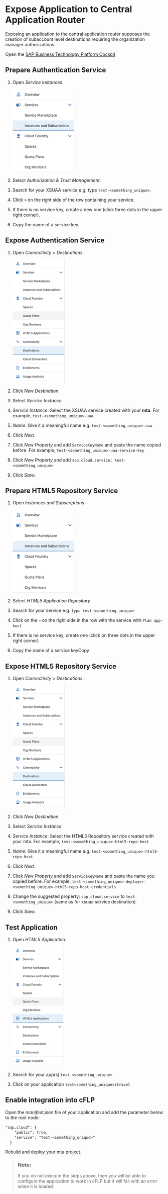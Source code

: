 <!-- loio85ad10dea43a41918f72574614bbc203 -->

# Expose Application to Central Application Router

Exposing an application to the central application router supposes the creation of subaccount level destinations requiring the organization manager authorizations.

Open the [SAP Business Technology Platform Cockpit](https://account.int.sap.eu2.hana.ondemand.com/cockpit#/globalaccount/2fcd6ac6-b8e0-40e8-aa71-a357aa99585e/subaccount/f57f211e-2733-4cc6-b645-74f02d034a58)



<a name="loio85ad10dea43a41918f72574614bbc203__section_btn_ctx_n4b"/>

## Prepare Authentication Service

1.  Open *Service Instances*.

    ![](images/FIORI_TOOLS_SERVICE_INSTANCE_280d554.png)

2.  Select *Authorization & Trust Management*.
3.  Search for your XSUAA service e.g. type `test-<something_unique>`.
4.  Click `>` on the right side of the row containing your service.
5.  If there is no service key, create a new one \(click three dots in the upper right corner\).
6.  Copy the name of a service key.



<a name="loio85ad10dea43a41918f72574614bbc203__section_gpd_w5x_n4b"/>

## Expose Authentication Service

1.  Open *Connectivity* \> *Destinations*.

    ![](images/FIORI_TOOLS_DESTINATION_8ce6980.png)

2.  Click *New Destination*
3.  Select *Service Instance*
4.  *Service Instance*: Select the XSUAA service created with your **mta**. For example, `test-<something_unique>-uaa`
5.  *Name*: Give it a meaningful name e.g. `test-<something_unique>-uaa`
6.  Click *Next*.
7.  Click *New Property* and add `ServiceKeyName` and paste the name copied before. For example, `test-<something_unique>-uaa-service-key` 
8.  Click *New Property* and add `sap.cloud.service: test-<something_unique>` 
9.  Click *Save*.



<a name="loio85ad10dea43a41918f72574614bbc203__section_gf3_swx_n4b"/>

## Prepare HTML5 Repository Service

1.  Open *Instances and Subscriptions*.

    ![](images/FIORI_TOOLS_SERVICE_INSTANCE_280d554.png)

2.  Select *HTML5 Application Repository*
3.  Search for your service e.g. `type test-<something_unique>`
4.  Click on the `>` on the right side in the row with the service with `Plan app-host`
5.  If there is no service key, create one \(click on three dots in the upper right corner\)
6.  Copy the name of a service keyCopy



<a name="loio85ad10dea43a41918f72574614bbc203__section_xxn_zzx_n4b"/>

## Expose HTML5 Repository Service

1.  Open *Connectivity* \> *Destinations*.

    ![](images/FIORI_TOOLS_DESTINATION_8ce6980.png)

2.  Click *New Destination*
3.  Select *Service Instance*
4.  *Service Instance*: Select the HTML5 Repository service created with your mta. For example, `test-<something_unique>-html5-repo-host`
5.  *Name*: Give it a meaningful name e.g. `test-<something_unique>-html5-repo-host`
6.  Click *Next*.
7.  Click *New Property* and add `ServiceKeyName` and paste the name you copied before. For example, `test-<something_unique>-deployer-<something_unique>-html5-repo-host-credentials` 
8.  Change the suggested property: `sap.cloud.service` to `test-<something_unique>` \(same as for xsuaa service destination\)
9.  Click *Save*.



<a name="loio85ad10dea43a41918f72574614bbc203__section_z2h_1vy_n4b"/>

## Test Application

1.  Open *HTML5 Application*.

    ![](images/FIORI_TOOLS_HTML5_1862c54.png)

2.  Search for your app\(s\) `test-<something_unique>`
3.  Click on your application `test<something_unique>ztravel`



<a name="loio85ad10dea43a41918f72574614bbc203__section_ynm_nvy_n4b"/>

## Enable integration into cFLP

Open the *manifest.json* file of your application and add the parameter below to the root node:

```
"sap.cloud": {
    "public": true,
    "service": "test-<something_unique>"
  }
```

Rebuild and deploy your mta project.

> ### Note:  
> If you do not execute the steps above, then you will be able to configure the application to work in cFLP but it will fail with an error when it is loaded.

